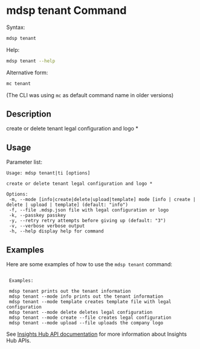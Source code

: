 # mdsp tenant Command

Syntax:

```bash
mdsp tenant
```

Help:

```bash
mdsp tenant --help
```

Alternative form:

```bash
mc tenant
```

(The CLI was using `mc` as default command name in older versions)

## Description

create or delete tenant legal configuration and logo *

## Usage

Parameter list:

```text
Usage: mdsp tenant|ti [options]

create or delete tenant legal configuration and logo *

Options:
 -m, --mode [info|create|delete|upload|template] mode [info | create | delete | upload | template] (default: "info")
 -f, --file .mdsp.json file with legal configuration or logo
 -k, --passkey passkey
 -y, --retry retry attempts before giving up (default: "3")
 -v, --verbose verbose output
 -h, --help display help for command

```

## Examples

Here are some examples of how to use the `mdsp tenant` command:

```text

 Examples:

 mdsp tenant prints out the tenant information
 mdsp tenant --mode info prints out the tenant information
 mdsp tenant --mode template creates template file with legal configuration
 mdsp tenant --mode delete deletes legal configuration
 mdsp tenant --mode create --file creates legal configuration
 mdsp tenant --mode upload --file uploads the company logo

```

See [Insights Hub API documentation](https://documentation.mindsphere.io/MindSphere/apis/index.html) for more information about Insights Hub APIs.
